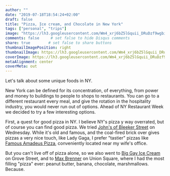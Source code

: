 ```yaml
---
author: ""
date: "2019-07-18T18:54:24+02:00"
draft: false
title: "Pizza, Ice cream, and Chocolate in New York"
tags: ["personal", "trips"]
image: "https://lh3.googleusercontent.com/Wm4_xrj6bZ5lGquii_DRuDzf9wgbi88FZMJakhc7e2qvzAVzufFQLzGLVH3msPys9mYT4y0dEwMeJf7vFB5jJ14PldwVVc7Wzfz0xYeEMpQxULw86xCKSBg2MXshyq7QrSWND7dvncg=w1920-h1080"
comments: false     # set false to hide Disqus comments
share: true        # set false to share buttons
thumbnailImagePosition: right
thumbnailImage: https://lh3.googleusercontent.com/Wm4_xrj6bZ5lGquii_DRuDzf9wgbi88FZMJakhc7e2qvzAVzufFQLzGLVH3msPys9mYT4y0dEwMeJf7vFB5jJ14PldwVVc7Wzfz0xYeEMpQxULw86xCKSBg2MXshyq7QrSWND7dvncg=w1920-h1080
coverImage: https://lh3.googleusercontent.com/Wm4_xrj6bZ5lGquii_DRuDzf9wgbi88FZMJakhc7e2qvzAVzufFQLzGLVH3msPys9mYT4y0dEwMeJf7vFB5jJ14PldwVVc7Wzfz0xYeEMpQxULw86xCKSBg2MXshyq7QrSWND7dvncg=w1920-h1080
metaAlignment: center
coverMeta: out
---
```


Let's talk about some unique foods in NY.

<!--more-->

New York can be defined for its concentration, of everything, from power and money to buildings to people to shops to restaurants. You can go to a different restaurant every meal, and give the rotation in the hospitality industry, you would never run out of options. Ahead of NY Restaurant Week we decided to try a few interesting options.

First, a quest for good pizza in NY. I believe NY's pizza y way overrated, but of course you can find good pizza. We tried [John's of Bleeker Street](http://www.johnsbrickovenpizza.com/) on Wednesday. While it's old and famous, and the coal-fired brick over gives pizzas a very nice touch, like Lady Gaga, I prefer "tastier" pizzas like [Famous Amadeus Pizza](https://www.famousamadeus.com/), conveniently located near my wife's office.

But you can't live off of pizza alone, so we also went to [Big Gay Ice Cream](https://biggayicecream.com/) on Grove Street, and to [Max Brenner](https://maxbrenner.com/) on Union Square, where I had the most filling "pizza" ever: peanut butter, banana, chocolate, marshmallows. Because.  

<script src="https://cdn.jsdelivr.net/npm/publicalbum@latest/embed-ui.min.js" async></script>
<div class="pa-gallery-player-widget" style="width:100%; height:480px; display:none;"
  data-link="https://photos.app.goo.gl/JWaeUFMctL8j5ppG6"
  data-title="8 new photos by Jorge Cortell">
  <img data-src="https://lh3.googleusercontent.com/tW_fYRs-cP7cAo0jmQFp4Z-ugkYrO9o46PoAs5iSK8cGf8EaTGgaYKLlX2CgtWTClG99DHniqYVftkA9ufYxUGRtcUXlPWDKyxo6hdvyRtkAscY5VFawd6ub1q9RIgjOnNNPSAMuAZU=w1920-h1080" src="" alt="" />
  <img data-src="https://lh3.googleusercontent.com/nhIBh534WSlQZzvVXwaAn7EBjRhmlk-2iF3KqD5ABYQWXShbsrUlxtZT-aMWU3QqPo7b8posxUOUNOTQqZf1VntZIfKM0a3xU43MHxA-m2PD0UG8jscCA-OWNdA5pTxae3dS7jmgcjE=w1920-h1080" src="" alt="" />
  <img data-src="https://lh3.googleusercontent.com/UGPPQ4fb2MXlXnE2yGybr9m6lLxvJjh9yWCuUU-qIWai2KsR8E7mklPDfqPCnEuvOfgPlfDuL5I9Q8v55xTqEB7uotueHN1jwXWzZInm1t71NuyMMH2VXAUevrZQsnzCMPS89g48A4A=w1920-h1080" src="" alt="" />
  <img data-src="https://lh3.googleusercontent.com/vKaVxvQ3ICdkBN1i9pl3XldpTftUsAhws44i-SrbkRLA8YeJlnBGfAyFu4Rky8_9h1eRiq39hL8-8K28mfdVHAXakjP3qUvTa0h74pvaujBtYaogf1Z0GHwpgPib8VkFy7V_aZYGJ9U=w1920-h1080" src="" alt="" />
  <img data-src="https://lh3.googleusercontent.com/aJm0_AjHZ9EdB3238KvEc7TSJV0qAK5fUsJl42CZAo1Jc1o7wHgmRosLC4W4SSgTdjvJ02GWhpE0ujsm6CCyyE5vJ5Wwq4ql2orOBNu77aONSFBYKJeaTiMH00P11hXE1AikBrUC3Pw=w1920-h1080" src="" alt="" />
  <img data-src="https://lh3.googleusercontent.com/wEptXfNYn1O44Q3X1j01o_yiuKhQehxW69wdUapLF65aiPA_cDkb605N013fzCbvwXc_paJU1iGYR3l0GcMV_NVvLgK9IVyvCyA85xcBSNFfxSprgwrEH5oU99JAAZxKmEgDwcO8o0E=w1920-h1080" src="" alt="" />
  <img data-src="https://lh3.googleusercontent.com/bGTEelgdruTBvUBow721bCAXnj9RvcqFJvrI-_Pi6fFdX1XbO9TUFq4WIOLJJ6Di2qKkwViyrjDNW-WNf55dL0wCGxbDYsd_kbUGlKKPHLvyBTIb6a9wVZZ3KYnzO1KkmIlq48vePJ0=w1920-h1080" src="" alt="" />
  <img data-src="https://lh3.googleusercontent.com/7h2Lta54YpYyHaSyDgUgJQzxoLoMYrZTkahGosc0c3Pir8h-T04AlkctPsnkyxJrG3WAMeHh5f7KFeFRcbd69tWp_qIHj1POE2jorJC3Pv8P4JnVsMNUk_b9gJMMU3EwSE79dmEzzvA=w1920-h1080" src="" alt="" />
</div>
